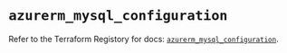 # `azurerm_mysql_configuration`

Refer to the Terraform Registory for docs: [`azurerm_mysql_configuration`](https://registry.terraform.io/providers/hashicorp/azurerm/3.75.0/docs/resources/mysql_configuration).
